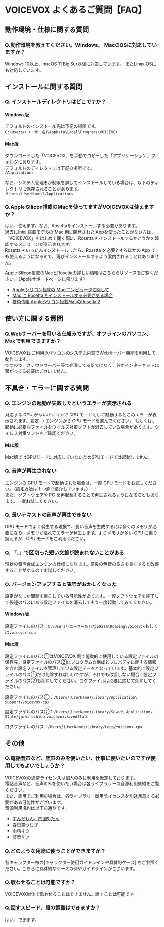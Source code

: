 # VOICEVOX よくあるご質問【FAQ】
## 動作環境・仕様に関する質問
### Q.動作環境を教えてください。Windows、 MacのOSに対応していますか？
Windows 10以上、macOS 11 Big Sur以降に対応しています。
またLinux OSにも対応しています。


## インストールに関する質問
### Q. インストールディレクトリはどこですか？
#### Windows版
デフォルトのインストール先は下記の場所です。  
`C:\Users\(ユーザー名)\AppData\Local\Programs\VOICEVOX`

#### Mac版
ダウンロードした「VOICEVOX」を手動でコピーした「アプリケーション」フォルダにあります。  
デフォルトのディレクトリは下記の場所です。  
`/Applications`
  
なお、システム管理者が制限を課してインストールしている場合は、以下のディレクトリに保存されることがあります。  
`/Users/(UserNames)/Applications`

### Q.Apple Silicon搭載のMacを使ってますがVOICEVOXは使えますか？
はい、使えます。なお、Rosettaをインストールする必要があります。  
過去にIntel 搭載モデルの Mac 用に開発された Appを使ったことがない方は、「VOICEVOX」をはじめて開く際に、Rosetta をインストールするかどうかを確認するメッセージが表示されます。  
Rosetta をいったんインストールしたら、Rosetta を必要とするほかの App でも使えるようになるので、再びインストールするよう案内されることはありません。
   
Apple Silicon搭載のMacとRosettaの詳しい情報はこちらのリソースをご覧ください。（Appleサポートページに飛びます）
- [Apple シリコン搭載の Mac コンピュータに関して](https://support.apple.com/ja-jp/HT211814)
- [Mac に Rosetta をインストールする必要がある場合](https://support.apple.com/ja-jp/HT211861)
- [技術情報:Appleシリコン搭載MacのRosetta 2](https://support.apple.com/ja-jp/guide/security/secebb113be1/web)

## 使い方に関する質問
### Q.Webサーバーを用いる仕組みですが、オフラインのパソコン、Macで利用できますか？
VOICEVOXはご利用のパソコンのシステム内部でWebサーバー機能を利用して動作します。  
ですので、クラウドサーバー等で処理してる訳ではなく、必ずインターネットに繋がってる必要はございません。


## 不具合・エラーに関する質問

### Q. エンジンの起動が失敗したというエラーが表示される

対応する GPU がないパソコンで GPU モードとして起動するとこのエラーが表示されます。設定 → エンジンから CPU モードを選んでください。
もしくは、起動に必要なファイルをウイルス対策ソフトが消去している場合があります。ウイルス対策ソフトをご確認ください。

#### Mac版
Mac版ではGPUモードに対応していないためGPUモードでは起動しません。

### Q. 音声が再生されない

エンジンの GPU モードで起動された場合は、一度 CPU モードをお試しください。（設定方法は１つ前で紹介しています。）  
また、ソフトウェアや PC を再起動することで再生されるようになることもあります。一度お試しください。


### Q. 長いテキストの音声が再生できない

GPU モードでよく発生する現象で、長い音声を生成するには多くのメモリが必要になり、メモリが溢れてエラーが発生します。よりメモリが多い GPU に乗り換えるか、CPU モードをご利用ください。

### Q. 「、」で区切った短い文節が読まれないことがある

現状の音声合成エンジンの仕様になります。前後の無音の長さを長くすると改善することがあるのでお試しください。

### Q. バージョンアップすると表示がおかしくなった

設定がなにか問題を起こしている可能性があります。一度ソフトウェアを終了して後述のパスにある設定ファイルを消去してもう一度起動してみてください。

#### Windows版

設定ファイルのパス：`C:\Users\(ユーザー名)\AppData\Roaming\voicevox`もしくは`voicevox-cpu`

#### Mac版
設定ファイルのパス①はVOICEVOX 側で能動的に使用している設定ファイルの保存先、設定ファイルのパス②はプログラムの構成とプロパティに関する情報を含む設定ファイルを管理している設定データとなっています。基本的に設定ファイルのパス①だけ削除すればいいですが、それでも改善しない場合、設定ファイルのパス②も削除してください。ログファイルは必要に応じて削除してください。

設定ファイルのパス①：`/Users/(UserName)/Library/Application\ Support/voicevox-cpu`

設定ファイルのパス②：`/Users/(UserName)/Library/Saved\ Application\ State/jp.hiroshiba.voicevox.savedState`

ログファイルのパス：`/Users/(UserName)/Library/Logs/voicevox-cpu `


## その他
### Q.電話音声など、音声のみを使いたい、仕事に使いたいのですが使用してもよいでしょうか？
VOICEVOXの通常ライセンスは個人のみに利用を仮定しております。  
電話音声など、音声のみを使いたい場合は各ライブラリーの音源利用規約をご覧ください。  
また、商用でご利用の場合は、各ライブラリー商用ライセンスを別途用意する必要がある可能性がございます。  
音源利用規約は以下の通りです。  
- [ずんだもん、四国めたん ](https://zunko.jp/con_ongen_kiyaku.html)
- [春日部つむぎ](https://tsukushinyoki10.wixsite.com/ktsumugiofficial/利用規約)
-  雨晴はう
-  [波音リツ](http://canon-voice.com/kiyaku.html)





### Q.どのような用途に使うことができますか？
各キャラクター毎の[キャラクター使用ガイドラインや具体的ケース] をご参照ください。こちらに具体的なケースの例やガイドラインがございます。



### Q.歌わせることは可能ですか？
VOICEVOX単体で歌わせることはできません。話すことは可能です。

### Q.話すスピード、間の調整はできますか？
はい、できます。


